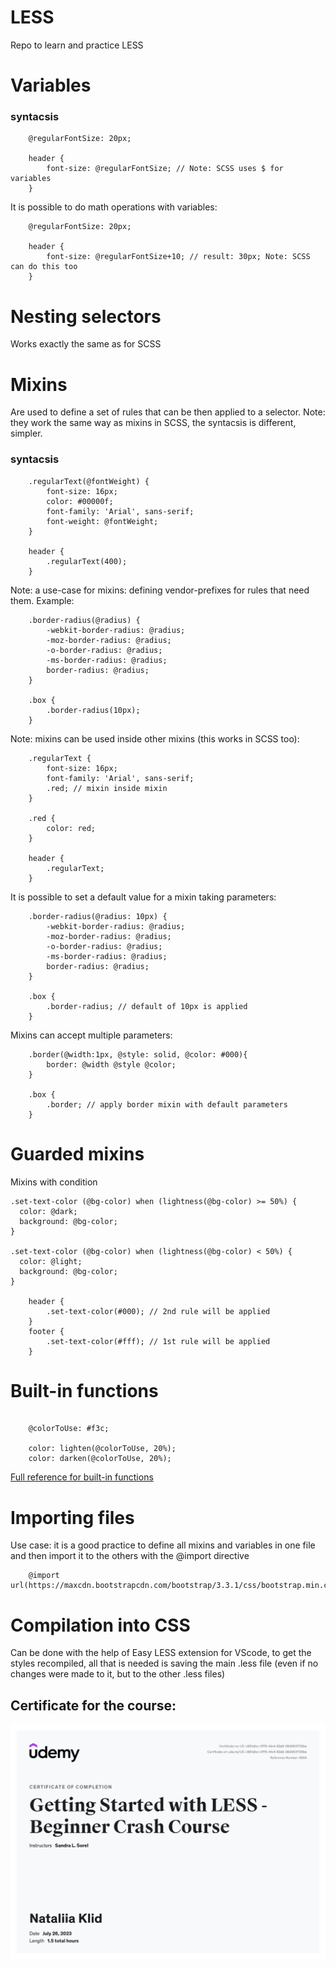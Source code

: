 # LESS
Repo to learn and practice LESS

# Variables
### syntacsis

```
    @regularFontSize: 20px;

    header {
        font-size: @regularFontSize; // Note: SCSS uses $ for variables
    }
```

It is possible to do math operations with variables:

```
    @regularFontSize: 20px;

    header {
        font-size: @regularFontSize+10; // result: 30px; Note: SCSS can do this too
    }
```

# Nesting selectors

Works exactly the same as for SCSS

# Mixins
Are used to define a set of rules that can be then applied to a selector. Note: they work the same way as mixins in SCSS, the syntacsis is different, simpler.

### syntacsis

```
    .regularText(@fontWeight) {
        font-size: 16px;
        color: #00000f;
        font-family: 'Arial', sans-serif;
        font-weight: @fontWeight;
    }

    header {
        .regularText(400);
    }
```

Note: a use-case for mixins: defining vendor-prefixes for rules that need them. Example:

```
    .border-radius(@radius) {
        -webkit-border-radius: @radius;
        -moz-border-radius: @radius;
        -o-border-radius: @radius;
        -ms-border-radius: @radius;
        border-radius: @radius;
    }

    .box {
        .border-radius(10px);
    }
```

Note: mixins can be used inside other mixins (this works in SCSS too):

```
    .regularText {
        font-size: 16px;
        font-family: 'Arial', sans-serif;
        .red; // mixin inside mixin
    }

    .red {
        color: red;
    }

    header {
        .regularText;
    }
```

It is possible to set a default value for a mixin taking parameters:

```
    .border-radius(@radius: 10px) {
        -webkit-border-radius: @radius;
        -moz-border-radius: @radius;
        -o-border-radius: @radius;
        -ms-border-radius: @radius;
        border-radius: @radius;
    }

    .box {
        .border-radius; // default of 10px is applied
    }
```

Mixins can accept multiple parameters:

```
    .border(@width:1px, @style: solid, @color: #000){
        border: @width @style @color;
    }

    .box {
        .border; // apply border mixin with default parameters
    }
```

# Guarded mixins
Mixins with condition

```
.set-text-color (@bg-color) when (lightness(@bg-color) >= 50%) { 
  color: @dark;
  background: @bg-color;
}

.set-text-color (@bg-color) when (lightness(@bg-color) < 50%) { 
  color: @light;
  background: @bg-color;
}

    header {
        .set-text-color(#000); // 2nd rule will be applied
    }
    footer {
        .set-text-color(#fff); // 1st rule will be applied
    }
```

# Built-in functions

```

    @colorToUse: #f3c;

    color: lighten(@colorToUse, 20%);
    color: darken(@colorToUse, 20%);

```

[Full reference for built-in functions](https://lesscss.org/functions)

# Importing files

Use case: it is a good practice to define all mixins and variables in one file and then import it to the others with the @import directive

```
    @import url(https://maxcdn.bootstrapcdn.com/bootstrap/3.3.1/css/bootstrap.min.css);
```

# Compilation into CSS

Can be done with the help of Easy LESS extension for VScode, to get the styles recompiled, all that is needed is saving the main .less file (even if no changes were made to it, but to the other .less files)

## Certificate for the course:
![Certificate](less/images/certificate.jpg)